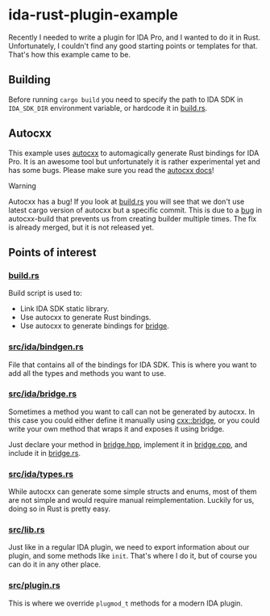 # ida-rust-plugin-example

Recently I needed to write a plugin for IDA Pro, and I wanted to do it in Rust.
Unfortunately, I couldn't find any good starting points or templates for that.
That's how this example came to be.

## Building

Before running `cargo build` you need to specify the path to IDA SDK
in `IDA_SDK_DIR` environment variable, or hardcode it in [build.rs](build.rs).

## Autocxx

This example uses [autocxx](https://github.com/google/autocxx) to automagically generate
Rust bindings for IDA Pro. It is an awesome tool but unfortunately
it is rather experimental yet and has some bugs.
Please make sure you read the [autocxx docs](https://google.github.io/autocxx/)!

> [!WARNING]  
> Autocxx has a bug!
> If you look at [build.rs](build.rs) you will see that we don't use
> latest cargo version of autocxx but a specific commit.
> This is due to a [bug](https://github.com/google/autocxx/issues/1384)
> in autocxx-build that prevents us from
> creating builder multiple times. The fix is already merged, but
> it is not released yet.

## Points of interest

### [build.rs](build.rs)

Build script is used to:

- Link IDA SDK static library.
- Use autocxx to generate Rust bindings.
- Use autocxx to generate bindings for [bridge](#src/ida/bridge.rs).

### [src/ida/bindgen.rs](src/ida/bindgen.rs)

File that contains all of the bindings for IDA SDK.
This is where you want to add all the types and methods you want to use.

### [src/ida/bridge.rs](src/ida/bridge.rs)

Sometimes a method you want to call can not be generated by autocxx.
In this case you could either define it manually using [cxx::bridge](https://google.github.io/autocxx/workflow.html#mixing-manual-and-automated-bindings),
or you could write your own method that wraps it and exposes it using bridge.

Just declare your method in [bridge.hpp](src/ida/bridge.hpp),
implement it in [bridge.cpp](src/ida/bridge.cpp), and include it in [bridge.rs](src/ida/bridge.rs).

### [src/ida/types.rs](src/ida/types.rs)

While autocxx can generate some simple structs and enums, most of them
are not simple and would require manual reimplementation.
Luckily for us, doing so in Rust is pretty easy.

### [src/lib.rs](src/lib.rs)

Just like in a regular IDA plugin, we need to export information about our plugin,
and some methods like `init`. That's where I do it, but of course you can do it
in any other place.

### [src/plugin.rs](src/plugin.rs)

This is where we override `plugmod_t` methods for a modern IDA plugin.
